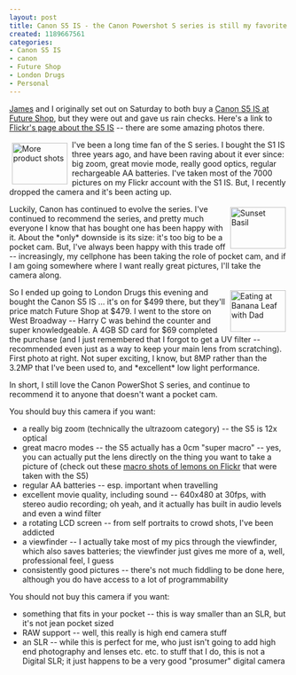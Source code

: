 ```yaml
--- 
layout: post
title: Canon S5 IS - the Canon Powershot S series is still my favorite
created: 1189667561
categories: 
- Canon S5 IS
- canon
- Future Shop
- London Drugs
- Personal
---
```

<p><a href="http://www.iworkindustries.com">James</a> and I originally set out on Saturday to both buy a <a href="http://www.futureshop.ca/catalog/proddetail.asp?logon=&langid=EN&sku_id=0665000FS10089228&catid=11719">Canon S5 IS at Future Shop</a>, but they were out and gave us rain checks. Here's a link to <a href="http://www.flickr.com/cameras/canon/powershot_s5_is">Flickr's page about the S5 IS</a> -- there are some amazing photos there.</p>

<a href="http://www.flickr.com/photos/boris/1254841854/" title="Photo Sharing"><img src="http://farm2.static.flickr.com/1295/1254841854_9511ce2162_t.jpg" width="100" height="75" alt="More product shots" align="left" style="padding: 5px;"/></a>

<p>I've been a long time fan of the S series. I bought the S1 IS three years ago, and have been raving about it ever since: big zoom, great movie mode, really good optics, regular rechargeable AA batteries. I've taken most of the 7000 pictures on my Flickr account with the S1 IS. But, I recently dropped the camera and it's been acting up.</p>

<a href="http://www.flickr.com/photos/boris/1368921351/" title="Photo Sharing"><img src="http://farm2.static.flickr.com/1402/1368921351_29a049aa02_t.jpg" width="100" height="75" alt="Sunset Basil" align="right" style="padding: 5px;"/></a>

<p>Luckily, Canon has continued to evolve the series. I've continued to recommend the series, and pretty much everyone I know that has bought one has been happy with it. About the *only* downside is its size: it's too big to be a pocket cam. But, I've always been happy with this trade off -- increasingly, my cellphone has been taking the role of pocket cam, and if I am going somewhere where I want really great pictures, I'll take the camera along.</p>

<a href="http://www.flickr.com/photos/boris/1369943872/" title="Photo Sharing"><img src="http://farm2.static.flickr.com/1329/1369943872_252ca9bf86_t.jpg" width="100" height="75" alt="Eating at Banana Leaf with Dad"  align="right" style="padding: 5px;"/></a>

<p>So I ended up going to London Drugs this evening and bought the Canon S5 IS ... it's on for $499 there, but they'll price match Future Shop at $479. I went to the store on West Broadway -- Harry C was behind the counter and super knowledgeable. A 4GB SD card for $69 completed the purchase (and I just remembered that I forgot to get a UV filter -- recommended even just as a way to keep your main lens from scratching). First photo at right. Not super exciting, I know, but 8MP rather than the 3.2MP that I've been used to, and *excellent* low light performance.</p>

<p>In short, I still love the Canon PowerShot S series, and continue to recommend it to anyone that doesn't want a pocket cam. </p>
<!--break-->
<p>You should buy this camera if you want:</p>
<ul>
<li>a really big zoom (technically the ultrazoom category) -- the S5 is 12x optical</li>
<li>great macro modes -- the S5 actually has a 0cm "super macro" -- yes, you can actually put the lens directly on the thing you want to take a picture of (check out these <a href="http://www.flickr.com/photos/10596914@N05/1191068197"/>macro shots of lemons on Flickr</a> that were taken with the S5)</li>
<li>regular AA batteries -- esp. important when travelling</li>
<li>excellent movie quality, including sound -- 640x480 at 30fps, with stereo audio recording; oh yeah, and it actually has built in audio levels and even a wind filter</li>
<li>a rotating LCD screen -- from self portraits to crowd shots, I've been addicted</li>
<li>a viewfinder -- I actually take most of my pics through the viewfinder, which also saves batteries; the viewfinder just gives me more of a, well, professional feel, I guess</li>
<li>consistently good pictures -- there's not much fiddling to be done here, although you do have access to a lot of programmability</li>
</ul>

<p>You should not buy this camera if you want:</p>
<ul>
<li>something that fits in your pocket -- this is way smaller than an SLR, but it's not jean pocket sized</li>
<li>RAW support -- well, this really is high end camera stuff</li>
<li>an SLR -- while this is perfect for me, who just isn't going to add high end photography and lenses etc. etc. to stuff that I do, this is not a Digital SLR; it just happens to be a very good "prosumer" digital camera</li>
</ul>
